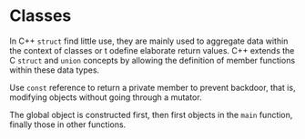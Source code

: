 # Classes

In C++ `struct` find little use, they are mainly used to aggregate data within the context of classes or t odefine elaborate return values. C++ extends the C `struct` and `union` concepts by allowing the definition of member functions within these data types.

Use `const` reference to return a private member to prevent backdoor, that is, modifying objects without going through a mutator.

The global object is constructed first, then first objects in the `main` function, finally those in other functions.
